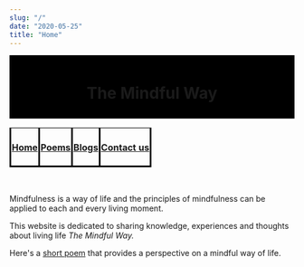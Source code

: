 ```yaml
---
slug: "/"
date: "2020-05-25"
title: "Home"
---
```

<div style="background-color:#000000; text-align:center; vertical-align: middle; padding:10px 0;text-color:black">
<style type="text/css">.h1 h2 {color:#ff9933}</style>
<h1>The Mindful Way</h1>
</div>

<div style="background-color:#ffgggg; text-align:center; vertical-align: middle; padding:0px 0;text-color:black">
<style type="text/css">
.tg  {border-collapse:collapse;border-spacing:0;}
.tg td{border-color:black;border-style:solid;border-width:1px;overflow:hidden;padding:1px 1px;word-break:normal;}
.tg th{border-color:black;border-style:solid;overflow:hidden;padding:1px 1px;word-break:normal;}
.tg .tg-0lax{text-align:center;vertical-align:top}
</style>
<table class="tg">
<thead>
  <tr>
    <th class="tg-0lax"><h4><a href= "/">Home</a></h4></th>
    <th class="tg-0lax"><h4><a href= "/poems">Poems</a></h4></th>
    <th class="tg-0lax"><h4><a href= "/blogs">Blogs</a></h4></th>
    <th class="tg-0lax"><h4><a href ="/contact-us">Contact us</a></h4></th>
  </tr>
</thead>
</table>

</div>

<br>

Mindfulness is a way of life and the principles of mindfulness can be applied to each and every living moment.

This website is dedicated to sharing knowledge, experiences and thoughts about living life <i>The Mindful Way.</i>

Here's a [short poem](/poems/the-mindful-way) that provides a perspective on a mindful way of life.

